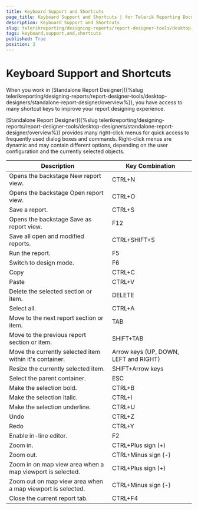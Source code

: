 ```yaml
---
title: Keyboard Support and Shortcuts
page_title: Keyboard Support and Shortcuts | for Telerik Reporting Documentation
description: Keyboard Support and Shortcuts
slug: telerikreporting/designing-reports/report-designer-tools/desktop-designers/standalone-report-designer/keyboard-support-and-shortcuts
tags: keyboard,support,and,shortcuts
published: True
position: 2
---
```


# Keyboard Support and Shortcuts

When you work in [Standalone Report Designer]({%slug telerikreporting/designing-reports/report-designer-tools/desktop-designers/standalone-report-designer/overview%}), you have access to many shortcut keys to improve your report designing experience. 

[Standalone Report Designer]({%slug telerikreporting/designing-reports/report-designer-tools/desktop-designers/standalone-report-designer/overview%})          provides many right-click menus for quick access to frequently used dialog boxes and commands. Right-click menus are dynamic and may contain different options, depending on the user configuration and the currently selected objects. 

| Description | Key Combination |
| ------ | ------ |
|Opens the backstage New report view.|CTRL+N|
|Opens the backstage Open report view.|CTRL+O|
|Save a report.|CTRL+S|
|Opens the backstage Save as report view.|F12|
|Save all open and modified reports.|CTRL+SHIFT+S|
|Run the report.|F5|
|Switch to design mode.|F6|
|Copy|CTRL+C|
|Paste|CTRL+V|
|Delete the selected section or item.|DELETE|
|Select all.|CTRL+A|
|Move to the next report section or item.|TAB|
|Move to the previous report section or item.|SHIFT+TAB|
|Move the currently selected item within it's container.|Arrow keys (UP, DOWN, LEFT and RIGHT)|
|Resize the currently selected item.|SHIFT+Arrow keys|
|Select the parent container.|ESC|
|Make the selection bold.|CTRL+B|
|Make the selection italic.|CTRL+I|
|Make the selection underline.|CTRL+U|
|Undo|CTRL+Z|
|Redo|CTRL+Y|
|Enable in-line editor.|F2|
|Zoom in.|CTRL+Plus sign (+)|
|Zoom out.|CTRL+Minus sign (-)|
|Zoom in on map view area when a map viewport is selected.|CTRL+Plus sign (+)|
|Zoom out on map view area when a map viewport is selected.|CTRL+Minus sign (-)|
|Close the current report tab.|CTRL+F4|

